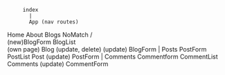 

         index 
           |
           App (nav routes)
Home   About  Blogs     NoMatch 
              /\
   (new)BlogForm BlogList
                    \
            (own page) Blog (update, delete)
                      (update) BlogForm
                       |
                       Posts
            PostForm       PostList 
                           Post 
                           (update) PostForm
                           |
                           Comments
                  Commentform CommentList 
                            Comments
                              (update) CommentForm


                   